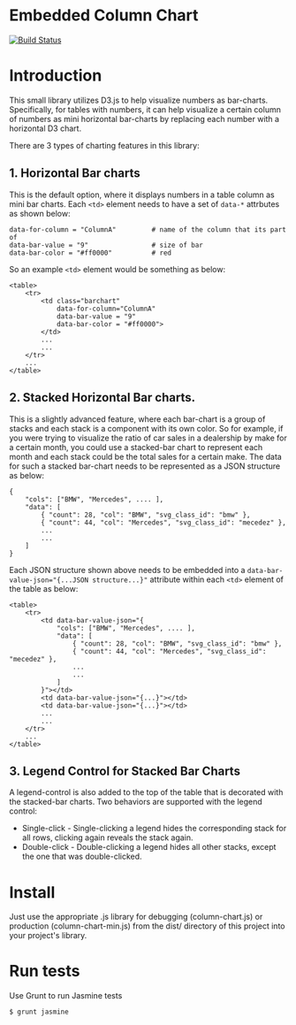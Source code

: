 Embedded Column Chart
============

[![Build Status](https://travis-ci.org/shuvozula/column-chart.svg)](https://travis-ci.org/shuvozula/column-chart)

# Introduction

This small library utilizes D3.js to help visualize numbers as bar-charts. Specifically, for tables with numbers, it can help visualize a certain column of numbers as mini horizontal bar-charts by replacing each number with a horizontal D3 chart.

There are 3 types of charting features in this library:


## 1. Horizontal Bar charts

This is the default option, where it displays numbers in a table column as mini bar charts. Each ```<td>``` element needs to have a set of ```data-*``` attrbutes as shown below:

```
data-for-column = "ColumnA"         # name of the column that its part of
data-bar-value = "9"                # size of bar
data-bar-color = "#ff0000"          # red
```

So an example ```<td>``` element would be something as below:
```
<table>
    <tr>
        <td class="barchart"
            data-for-column="ColumnA"
            data-bar-value = "9"
            data-bar-color = "#ff0000">
        </td>
        ...
        ...
    </tr>
    ...
</table>
```


## 2. Stacked Horizontal Bar charts.

This is a slightly advanced feature, where each bar-chart is a group of stacks and each stack is a component with its own color. So for example, if you were trying to visualize the ratio of car sales in a dealership by make for a certain month, you could use a stacked-bar chart to represent each month and each stack could be the total sales for a certain make. The data for such a stacked bar-chart needs to be represented as a JSON structure as below:

```
{
    "cols": ["BMW", "Mercedes", .... ],
    "data": [
        { "count": 28, "col": "BMW", "svg_class_id": "bmw" },
        { "count": 44, "col": "Mercedes", "svg_class_id": "mecedez" },
        ...
        ...
    ]
}
```

Each JSON structure shown above needs to be embedded into a ```data-bar-value-json="{...JSON structure...}"``` attribute within each ```<td>``` element of the table as below:

```
<table>
    <tr>
        <td data-bar-value-json="{
            "cols": ["BMW", "Mercedes", .... ],
            "data": [
                { "count": 28, "col": "BMW", "svg_class_id": "bmw" },
                { "count": 44, "col": "Mercedes", "svg_class_id": "mecedez" },
                ...
                ...
            ]
        }"></td>
        <td data-bar-value-json="{...}"></td>
        <td data-bar-value-json="{...}"></td>
        ...
        ...
    </tr>
    ...
</table>
```


## 3. Legend Control for Stacked Bar Charts

A legend-control is also added to the top of the table that is decorated with the stacked-bar charts. Two behaviors are supported with the legend control:
* Single-click - Single-clicking a legend hides the corresponding stack for all rows, clicking again reveals the stack again.
* Double-click - Double-clicking a legend hides all other stacks, except the one that was double-clicked.


# Install

Just use the appropriate .js library for debugging (column-chart.js) or production (column-chart-min.js) from the dist/ directory of this project into your project's library.


# Run tests

Use Grunt to run Jasmine tests

```
$ grunt jasmine
```
